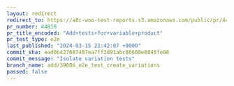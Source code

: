 ```yaml
---
layout: redirect
redirect_to: https://a8c-woo-test-reports.s3.amazonaws.com/public/pr/44818/e2e/index.html
pr_number: 44818
pr_title_encoded: "Add+tests+for+variable+product"
pr_test_type: e2e
last_published: "2024-03-15 21:42:07 +0000"
commit_sha: ead0b427687487ea7ff2d91abc86680e8846fe98
commit_message: "Isolate variation tests"
branch_name: add/39886_e2e_test_create_variations
passed: false
---
```

